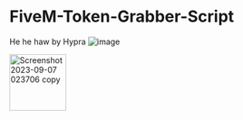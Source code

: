 # FiveM-Token-Grabber-Script
He he haw by Hypra
![image](https://github.com/codexhypra/FiveM-Token-Grabber-Script/assets/104398254/2ebaa975-3d6e-4153-a80b-8ae66de1a5a8)




<img width="100" alt="Screenshot 2023-09-07 023706 copy" src="https://github.com/codexhypra/FiveM-Token-Grabber-Script/assets/104398254/b3cdf29b-1686-403b-913a-e3b80c4dc290">
